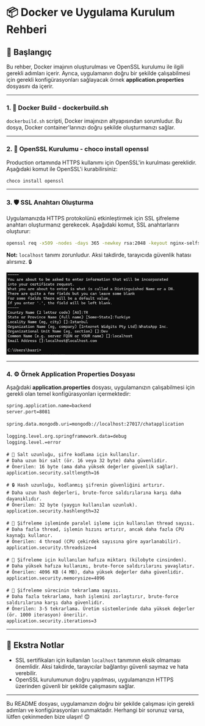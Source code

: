 

# 📦 **Docker ve Uygulama Kurulum Rehberi**

## 🚀 **Başlangıç**

Bu rehber, Docker imajının oluşturulması ve OpenSSL kurulumu ile ilgili gerekli adımları içerir. Ayrıca, uygulamanın doğru bir şekilde çalışabilmesi için gerekli konfigürasyonları sağlayacak örnek **application.properties** dosyasını da içerir.

---

### 1. 🐳 **Docker Build - dockerbuild.sh**

`dockerbuild.sh` scripti, Docker imajınızın altyapısından sorumludur. Bu dosya, Docker container'larınızı doğru şekilde oluşturmanızı sağlar.

---

### 2. 🔐 **OpenSSL Kurulumu - choco install openssl**

Production ortamında HTTPS kullanımı için OpenSSL'in kurulması gereklidir. Aşağıdaki komut ile OpenSSL'i kurabilirsiniz:

```bash
choco install openssl
```

---

### 3. 🛡️ **SSL Anahtarı Oluşturma**

Uygulamanızda HTTPS protokolünü etkinleştirmek için SSL şifreleme anahtarı oluşturmanız gerekecek. Aşağıdaki komut, SSL anahtarlarını oluşturur:

```bash
openssl req -x509 -nodes -days 365 -newkey rsa:2048 -keyout nginx-selfsigned.key -out nginx-selfsigned.crt
```

**Not:** `localhost` tanımı zorunludur. Aksi takdirde, tarayıcıda güvenlik hatası alırsınız. 🔒

![SSL Image](img.png)

---

### 4. ⚙️ **Örnek Application Properties Dosyası**

Aşağıdaki **application.properties** dosyası, uygulamanızın çalışabilmesi için gerekli olan temel konfigürasyonları içermektedir:

```properties
spring.application.name=backend
server.port=8081

spring.data.mongodb.uri=mongodb://localhost:27017/chatapplication

logging.level.org.springframework.data=debug
logging.level.=error

# 🔑 Salt uzunluğu, şifre kodlama için kullanılır.
# Daha uzun bir salt (ör. 16 veya 32 byte) daha güvenlidir.
# Önerilen: 16 byte (ama daha yüksek değerler güvenlik sağlar).
application.security.saltlength=16

# 🔒 Hash uzunluğu, kodlanmış şifrenin güvenliğini artırır.
# Daha uzun hash değerleri, brute-force saldırılarına karşı daha dayanıklıdır.
# Önerilen: 32 byte (yaygın kullanılan uzunluk).
application.security.hashlength=32

# 🔄 Şifreleme işleminde paralel işleme için kullanılan thread sayısı.
# Daha fazla thread, işlemin hızını artırır, ancak daha fazla CPU kaynağı kullanır.
# Önerilen: 4 thread (CPU çekirdek sayısına göre ayarlanabilir).
application.security.threadsize=4

# 💾 Şifreleme için kullanılan hafıza miktarı (kilobyte cinsinden).
# Daha yüksek hafıza kullanımı, brute-force saldırılarını yavaşlatır.
# Önerilen: 4096 KB (4 MB), daha yüksek değerler daha güvenlidir.
application.security.memorysize=4096

# 🔄 Şifreleme sürecinin tekrarlama sayısı.
# Daha fazla tekrarlama, hash işlemini zorlaştırır, brute-force saldırılarına karşı daha güvenlidir.
# Önerilen: 3-5 tekrarlama. Üretim sistemlerinde daha yüksek değerler (ör. 1000 iterasyon) önerilir.
application.security.iterations=3
```

---

## 📝 **Ekstra Notlar**

- SSL sertifikaları için kullanılan `localhost` tanımının eksik olmaması önemlidir. Aksi takdirde, tarayıcılar bağlantıyı güvenli saymaz ve hata verebilir.
- OpenSSL kurulumunun doğru yapılması, uygulamanızın HTTPS üzerinden güvenli bir şekilde çalışmasını sağlar.

---

Bu README dosyası, uygulamanızın doğru bir şekilde çalışması için gerekli adımları ve konfigürasyonları sunmaktadır. Herhangi bir sorunuz varsa, lütfen çekinmeden bize ulaşın! 😊

